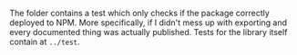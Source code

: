 The folder contains a test which only checks if the package correctly deployed to NPM. More specifically, if I didn't mess up with exporting and every documented thing was actually published. Tests for the library itself contain at `../test`.
